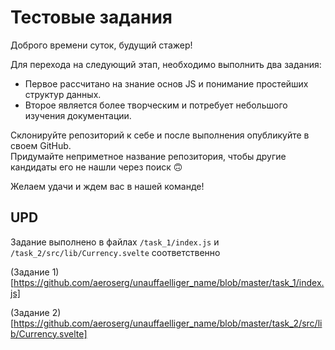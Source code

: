 # Тестовые задания

Доброго времени суток, будущий стажер!  

Для перехода на следующий этап, необходимо выполнить два задания:

* Первое рассчитано на знание основ JS и понимание простейших структур данных.  
* Второе является более творческим и потребует небольшого изучения документации.  

Склонируйте репозиторий к себе и после выполнения опубликуйте в своем GitHub.  
Придумайте неприметное название репозитория, чтобы другие кандидаты его не нашли через поиск 🙃

Желаем удачи и ждем вас в нашей команде!  


## UPD

Задание выполнено в файлах `/task_1/index.js` и `/task_2/src/lib/Currency.svelte` соответственно


(Задание 1)[https://github.com/aeroserg/unauffaelliger_name/blob/master/task_1/index.js]

(Задание 2)[https://github.com/aeroserg/unauffaelliger_name/blob/master/task_2/src/lib/Currency.svelte]
